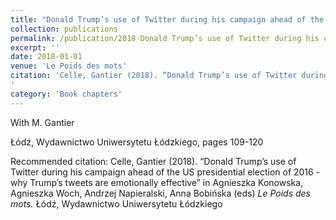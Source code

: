 ```yaml
---
title: "Donald Trump’s use of Twitter during his campaign ahead of the US presidential election of 2016 - why Trump’s tweets are emotionally effective"
collection: publications
permalink: /publication/2018-Donald Trump’s use of Twitter during his campaign ahead of the US presidential election of 2016 - why Trump’s tweets are emotionally effective
excerpt: ''
date: 2018-01-01
venue: 'Le Poids des mots'
citation: 'Celle, Gantier (2018). “Donald Trump’s use of Twitter during his campaign ahead of the US presidential election of 2016 - why Trump’s tweets are emotionally effective” in Agnieszka Konowska, Agnieszka Woch, Andrzej Napieralski, Anna Bobińska (eds) <i>Le Poids des mots.</i> Łódź, Wydawnictwo Uniwersytetu Łódzkiego
'
category: 'Book chapters'
---
```

With M. Gantier 

 Łódź, Wydawnictwo Uniwersytetu Łódzkiego, pages 109-120

Recommended citation: Celle, Gantier (2018). “Donald Trump’s use of Twitter during his campaign ahead of the US presidential election of 2016 - why Trump’s tweets are emotionally effective” in Agnieszka Konowska, Agnieszka Woch, Andrzej Napieralski, Anna Bobińska (eds) <i>Le Poids des mots.</i> Łódź, Wydawnictwo Uniwersytetu Łódzkiego
